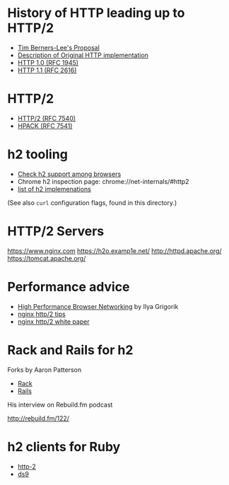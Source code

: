 # History of HTTP leading up to HTTP/2

* [Tim Berners-Lee's Proposal](https://www.w3.org/History/1989/proposal.html)
* [Description of Original HTTP implementation](https://www.w3.org/Protocols/HTTP/AsImplemented.html)
* [HTTP 1.0 (RFC 1945)](https://tools.ietf.org/html/rfc1945)
* [HTTP 1.1 (RFC 2616)](https://tools.ietf.org/html/rfc2616)

# HTTP/2

* [HTTP/2 (RFC 7540)](https://tools.ietf.org/html/rfc7540)
* [HPACK (RFC 7541)](https://tools.ietf.org/html/rfc7541)

# h2 tooling

* [Check h2 support among browsers](http://caniuse.com/#feat=http2)
* Chrome h2 inspection page: chrome://net-internals/#http2
* [list of h2 implemenations](https://github.com/http2/http2-spec/wiki/Implementations)

(See also `curl` configuration flags, found in this directory.)

# HTTP/2 Servers

https://www.nginx.com
https://h2o.examp1e.net/
http://httpd.apache.org/
https://tomcat.apache.org/

# Performance advice

* [High Performance Browser Networking](https://hpbn.co/) by Ilya
  Grigorik
* [nginx http/2 tips](https://www.nginx.com/blog/7-tips-for-faster-http2-performance/)
* [nginx http/2 white
  paper](https://cdn.wp.nginx.com/wp-content/uploads/2015/09/NGINX_HTTP2_White_Paper_v4.pdf?utm_source=7-tips-for-faster-http2-performance&utm_medium=blog&utm_campaign=Security)

# Rack and Rails for h2

Forks by Aaron Patterson

* [Rack](https://github.com/rack/rack/compare/master...tenderlove:rack2)
* [Rails](https://github.com/rails/rails/compare/master...tenderlove:rack2)

His interview on Rebuild.fm podcast

http://rebuild.fm/122/

# h2 clients for Ruby

* [http-2](https://github.com/igrigorik/http-2)
* [ds9](https://github.com/tenderlove/ds9)

